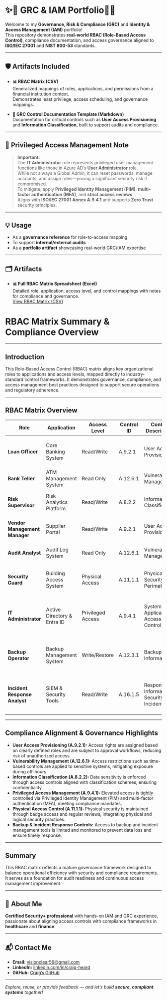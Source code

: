 # ✨🚀 GRC & IAM Portfolio🚀✨

Welcome to my **Governance, Risk & Compliance (GRC)** and **Identity & Access Management (IAM)** portfolio!  
This repository demonstrates **real-world RBAC (Role-Based Access Control)**, compliance documentation, and access governance aligned to **ISO/IEC 27001** and **NIST 800-53** standards.

---

## 🛡️ Artifacts Included

- **📊 RBAC Matrix (CSV)**  
  Generalized mappings of roles, applications, and permissions from a financial institution context.  
  Demonstrates least privilege, access scheduling, and governance mappings.

- **📄 GRC Control Documentation Template (Markdown)**  
  Documentation for critical controls such as **User Access Provisioning** and **Information Classification**, built to support audits and compliance.

---

## 🔐 Privileged Access Management Note

> **Important:**  
> The **IT Administrator** role represents privileged user management functions like those in Azure AD’s **User Administrator** role.  
> While not always a Global Admin, it can reset passwords, manage accounts, and assign roles—posing a significant security risk if compromised.  
> To mitigate, apply **Privileged Identity Management (PIM)**, **multi-factor authentication (MFA)**, and **strict access reviews**.  
> Aligns with **ISO/IEC 27001 Annex A.9.4.1** and supports **Zero Trust** security principles.

---

## 💡 Usage

- As a **governance reference** for role-to-access mapping  
- To support **internal/external audits**  
- As a **portfolio artifact** showcasing real-world GRC/IAM expertise

---

## 🗂️ Artifacts

- **📊 Full RBAC Matrix Spreadsheet (Excel)**  
  Detailed role, application, access level, and control mappings with notes for compliance and governance.  
  [View RBAC Matrix (CSV)](./rbac-matrix.csv)

# RBAC Matrix Summary & Compliance Overview

---

## Introduction

This Role-Based Access Control (RBAC) matrix aligns key organizational roles to applications and access levels, mapped directly to industry-standard control frameworks. It demonstrates governance, compliance, and access management best practices designed to support secure operations and regulatory adherence.

---

## RBAC Matrix Overview

| Role                     | Application               | Access Level      | Control ID | Control Description                       | Notes                                           |
|--------------------------|---------------------------|-------------------|------------|-------------------------------------------|-------------------------------------------------|
| **Loan Officer**         | Core Banking System       | Read/Write        | A.9.2.1    | User Access Provisioning                  | Access based on job role and approval workflow  |
| **Bank Teller**          | ATM Management System     | Read Only         | A.12.6.1   | Vulnerability Management                  | Limited to day shift hours                      |
| **Risk Supervisor**      | Risk Analytics Platform   | Read/Write        | A.8.2.2    | Information Classification                | Restricted data classification enforced        |
| **Vendor Management Manager** | Supplier Portal      | Read/Write        | A.9.2.1    | User Access Provisioning                  | Vendor access limited by contract              |
| **Audit Analyst**        | Audit Log System          | Read Only         | A.12.6.1   | Vulnerability Management                  | Access reviewed quarterly                       |
| **Security Guard**       | Building Access System    | Physical Access   | A.11.1.1   | Physical Security Perimeter               | Access managed via ID badges; reviewed quarterly |
| **IT Administrator**     | Active Directory & Entra ID | Privileged Access | A.9.4.1  | System and Application Access Control     | Privileged access managed through PIM; MFA required |
| **Backup Operator**      | Backup Management System  | Write/Restore     | A.12.3.1   | Backup Information                        | Access restricted to backup windows; encryption enforced |
| **Incident Response Analyst** | SIEM & Security Tools | Read/Write        | A.16.1.5   | Response to Information Security Incidents | Incident data access controlled; actions logged and reviewed |

---

## Compliance Alignment & Governance Highlights

- **User Access Provisioning (A.9.2.1):** Access rights are assigned based on clearly defined roles and are subject to approval workflows, reducing risk of unauthorized access.
- **Vulnerability Management (A.12.6.1):** Access restrictions such as time-based controls are applied to sensitive systems, mitigating exposure during off-hours.
- **Information Classification (A.8.2.2):** Data sensitivity is enforced through access controls aligned with classification schemes, ensuring confidentiality.
- **Privileged Access Management (A.9.4.1):** Elevated access is tightly controlled via Privileged Identity Management (PIM) and multi-factor authentication (MFA), meeting compliance mandates.
- **Physical Access Control (A.11.1.1):** Physical security is maintained through badge access and regular reviews, integrating physical and logical security practices.
- **Backup & Incident Response Controls:** Access to backup and incident management tools is limited and monitored to prevent data loss and ensure timely response.

---

## Summary

This RBAC matrix reflects a mature governance framework designed to balance operational efficiency with security and compliance requirements. It serves as a foundation for audit readiness and continuous access management improvement.

---

## 👤 About Me

**Certified Security+ professional** with hands-on IAM and GRC experience, passionate about aligning access controls with compliance frameworks in **healthcare** and **finance**.

---

## 📬 Contact Me

- **Email:** visionclear56@gmail.com  
- **LinkedIn:** [linkedin.com/in/craig-heard](https://www.linkedin.com/in/craig-heard)  
- **GitHub:** [Craig’s GitHub](https://github.com/)  

---

_Explore, reuse, or provide feedback — and let’s build **secure, compliant systems** together!_
